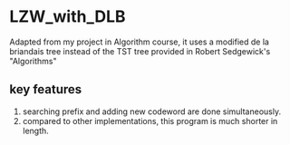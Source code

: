 # LZW_with_DLB
Adapted from my project in Algorithm course, it uses a modified de la briandais tree instead of the TST tree provided in Robert Sedgewick's "Algorithms"  

## key features
1. searching prefix and adding new codeword are done simultaneously.
2. compared to other implementations, this program is much shorter in length.   
